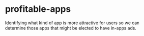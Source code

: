 # profitable-apps
Identifying what kind of app is more attractive for users so we can determine those apps that might be elected to have in-apps ads.
